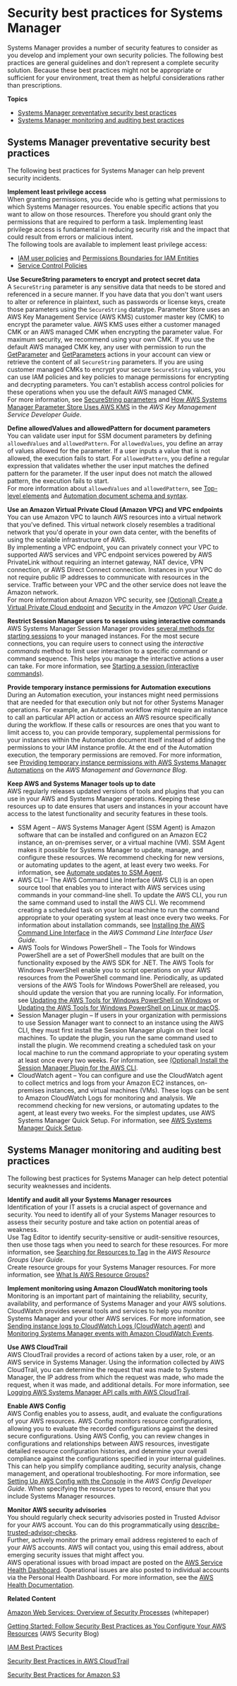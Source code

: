 # Security best practices for Systems Manager<a name="security-best-practices"></a>

Systems Manager provides a number of security features to consider as you develop and implement your own security policies\. The following best practices are general guidelines and don’t represent a complete security solution\. Because these best practices might not be appropriate or sufficient for your environment, treat them as helpful considerations rather than prescriptions\. 

**Topics**
+ [Systems Manager preventative security best practices](#security-best-practices-prevent)
+ [Systems Manager monitoring and auditing best practices](#security-best-practices-detect)

## Systems Manager preventative security best practices<a name="security-best-practices-prevent"></a>

The following best practices for Systems Manager can help prevent security incidents\.

**Implement least privilege access**  
When granting permissions, you decide who is getting what permissions to which Systems Manager resources\. You enable specific actions that you want to allow on those resources\. Therefore you should grant only the permissions that are required to perform a task\. Implementing least privilege access is fundamental in reducing security risk and the impact that could result from errors or malicious intent\.   
The following tools are available to implement least privilege access:  
+ [IAM user policies](https://docs.aws.amazon.com/AmazonS3/latest/dev/using-with-s3-actions.html) and [Permissions Boundaries for IAM Entities](https://docs.aws.amazon.com/IAM/latest/UserGuide/access_policies_boundaries.html)
+ [Service Control Policies](https://docs.aws.amazon.com/organizations/latest/userguide/orgs_manage_policies_scp.html)

**Use SecureString parameters to encrypt and protect secret data**  
A `SecureString` parameter is any sensitive data that needs to be stored and referenced in a secure manner\. If you have data that you don't want users to alter or reference in plaintext, such as passwords or license keys, create those parameters using the `SecureString` datatype\. Parameter Store uses an AWS Key Management Service \(AWS KMS\) customer master key \(CMK\) to encrypt the parameter value\. AWS KMS uses either a customer managed CMK or an AWS managed CMK when encrypting the parameter value\. For maximum security, we recommend using your own CMK\. If you use the default AWS managed CMK key, any user with permission to run the [GetParameter](https://docs.aws.amazon.com/systems-manager/latest/APIReference/API_GetParameter.html) and [GetParameters](https://docs.aws.amazon.com/systems-manager/latest/APIReference/API_GetParameters.html) actions in your account can view or retrieve the content of all `SecureString` parameters\. If you are using customer managed CMKs to encrypt your secure `SecureString` values, you can use IAM policies and key policies to manage permissions for encrypting and decrypting parameters\. You can't establish access control policies for these operations when you use the default AWS managed CMK\.  
For more information, see [SecureString parameters](sysman-paramstore-securestring.md) and [How AWS Systems Manager Parameter Store Uses AWS KMS](https://docs.aws.amazon.com/kms/latest/developerguide/services-parameter-store.html) in the *AWS Key Management Service Developer Guide*\.

**Define allowedValues and allowedPattern for document parameters**  
You can validate user input for SSM document parameters by defining `allowedValues` and `allowedPattern`\. For `allowedValues`, you define an array of values allowed for the parameter\. If a user inputs a value that is not allowed, the execution fails to start\. For `allowedPattern`, you define a regular expression that validates whether the user input matches the defined pattern for the parameter\. If the user input does not match the allowed pattern, the execution fails to start\.  
For more information about `allowedValues` and `allowedPattern`, see [Top\-level elements](ssm-plugins.md#top-level) and [Automation document schema and syntax](automation-doc-syntax.md)\.

**Use an Amazon Virtual Private Cloud \(Amazon VPC\) and VPC endpoints**  
You can use Amazon VPC to launch AWS resources into a virtual network that you've defined\. This virtual network closely resembles a traditional network that you'd operate in your own data center, with the benefits of using the scalable infrastructure of AWS\.  
By implementing a VPC endpoint, you can privately connect your VPC to supported AWS services and VPC endpoint services powered by AWS PrivateLink without requiring an internet gateway, NAT device, VPN connection, or AWS Direct Connect connection\. Instances in your VPC do not require public IP addresses to communicate with resources in the service\. Traffic between your VPC and the other service does not leave the Amazon network\.  
For more information about Amazon VPC security, see [\(Optional\) Create a Virtual Private Cloud endpoint](setup-create-vpc.md) and [Security](https://docs.aws.amazon.com/vpc/latest/userguide/VPC_Security.html) in the *Amazon VPC User Guide*\.

**Restrict Session Manager users to sessions using interactive commands**  
AWS Systems Manager Session Manager provides [several methods for starting sessions](session-manager-working-with-sessions-start.md) to your managed instances\. For the most secure connections, you can require users to connect using the *interactive commands* method to limit user interaction to a specific command or command sequence\. This helps you manage the interactive actions a user can take\. For more information, see [Starting a session \(interactive commands\)](session-manager-working-with-sessions-start.md#sessions-start-interactive-commands)\.

**Provide temporary instance permissions for Automation executions**  
During an Automation execution, your instances might need permissions that are needed for that execution only but not for other Systems Manager operations\. For example, an Automation workflow might require an instance to call an particular API action or access an AWS resource specifically during the workflow\. If these calls or resources are ones that you want to limit access to, you can provide temporary, supplemental permissions for your instances within the Automation document itself instead of adding the permissions to your IAM instance profile\. At the end of the Automation execution, the temporary permissions are removed\. For more information, see [Providing temporary instance permissions with AWS Systems Manager Automations](http://aws.amazon.com/blogs/mt/providing-temporary-instance-permissions-with-aws-systems-manager-automations/) on the *AWS Management and Governance Blog*\.

**Keep AWS and Systems Manager tools up to date**  
AWS regularly releases updated versions of tools and plugins that you can use in your AWS and Systems Manager operations\. Keeping these resources up to date ensures that users and instances in your account have access to the latest functionality and security features in these tools\.  
+ SSM Agent – AWS Systems Manager Agent \(SSM Agent\) is Amazon software that can be installed and configured on an Amazon EC2 instance, an on\-premises server, or a virtual machine \(VM\)\. SSM Agent makes it possible for Systems Manager to update, manage, and configure these resources\. We recommend checking for new versions, or automating updates to the agent, at least every two weeks\. For information, see [Automate updates to SSM Agent](ssm-agent-automatic-updates.md)\.
+ AWS CLI – The AWS Command Line Interface \(AWS CLI\) is an open source tool that enables you to interact with AWS services using commands in your command\-line shell\. To update the AWS CLI, you run the same command used to install the AWS CLI\. We recommend creating a scheduled task on your local machine to run the command appropriate to your operating system at least once every two weeks\. For information about installation commands, see [Installing the AWS Command Line Interface](https://docs.aws.amazon.com/cli/latest/userguide/installing.html) in the *AWS Command Line Interface User Guide*\. 
+ AWS Tools for Windows PowerShell – The Tools for Windows PowerShell are a set of PowerShell modules that are built on the functionality exposed by the AWS SDK for \.NET\. The AWS Tools for Windows PowerShell enable you to script operations on your AWS resources from the PowerShell command line\. Periodically, as updated versions of the AWS Tools for Windows PowerShell are released, you should update the version that you are running locally\. For information, see [Updating the AWS Tools for Windows PowerShell on Windows](https://docs.aws.amazon.com/powershell/latest/userguide/pstools-getting-set-up-windows.html#pstools-updating) or [Updating the AWS Tools for Windows PowerShell on Linux or macOS](https://docs.aws.amazon.com/powershell/latest/userguide/pstools-getting-set-up-linux-mac.html#pstools-updating-linux)\.
+ Session Manager plugin – If users in your organization with permissions to use Session Manager want to connect to an instance using the AWS CLI, they must first install the Session Manager plugin on their local machines\. To update the plugin, you run the same command used to install the plugin\. We recommend creating a scheduled task on your local machine to run the command appropriate to your operating system at least once every two weeks\. For information, see [\(Optional\) Install the Session Manager Plugin for the AWS CLI](session-manager-working-with-install-plugin.md)\.
+ CloudWatch agent – You can configure and use the CloudWatch agent to collect metrics and logs from your Amazon EC2 instances, on\-premises instances, and virtual machines \(VMs\)\. These logs can be sent to Amazon CloudWatch Logs for monitoring and analysis\. We recommend checking for new versions, or automating updates to the agent, at least every two weeks\. For the simplest updates, use AWS Systems Manager Quick Setup\. For information, see [AWS Systems Manager Quick Setup](systems-manager-quick-setup.md)\. 

## Systems Manager monitoring and auditing best practices<a name="security-best-practices-detect"></a>

The following best practices for Systems Manager can help detect potential security weaknesses and incidents\.

**Identify and audit all your Systems Manager resources**  
Identification of your IT assets is a crucial aspect of governance and security\. You need to identify all of your Systems Manager resources to assess their security posture and take action on potential areas of weakness\.  
Use Tag Editor to identify security\-sensitive or audit\-sensitive resources, then use those tags when you need to search for these resources\. For more information, see [Searching for Resources to Tag](https://docs.aws.amazon.com/ARG/latest/userguide/tag-editor.html) in the *AWS Resource Groups User Guide*\.   
Create resource groups for your Systems Manager resources\. For more information, see [What Is AWS Resource Groups?](https://docs.aws.amazon.com/ARG/latest/userguide/welcome.html) 

**Implement monitoring using Amazon CloudWatch monitoring tools**  
Monitoring is an important part of maintaining the reliability, security, availability, and performance of Systems Manager and your AWS solutions\. CloudWatch provides several tools and services to help you monitor Systems Manager and your other AWS services\. For more information, see [Sending instance logs to CloudWatch Logs \(CloudWatch agent\)](monitoring-cloudwatch-agent.md) and [Monitoring Systems Manager events with Amazon CloudWatch Events](monitoring-cloudwatch-events.md)\.

**Use AWS CloudTrail**  
AWS CloudTrail provides a record of actions taken by a user, role, or an AWS service in Systems Manager\. Using the information collected by AWS CloudTrail, you can determine the request that was made to Systems Manager, the IP address from which the request was made, who made the request, when it was made, and additional details\. For more information, see [Logging AWS Systems Manager API calls with AWS CloudTrail](monitoring-cloudtrail-logs.md)\.

**Enable AWS Config**  
AWS Config enables you to assess, audit, and evaluate the configurations of your AWS resources\. AWS Config monitors resource configurations, allowing you to evaluate the recorded configurations against the desired secure configurations\. Using AWS Config, you can review changes in configurations and relationships between AWS resources, investigate detailed resource configuration histories, and determine your overall compliance against the configurations specified in your internal guidelines\. This can help you simplify compliance auditing, security analysis, change management, and operational troubleshooting\. For more information, see [Setting Up AWS Config with the Console](https://docs.aws.amazon.com/config/latest/developerguide/gs-console.html) in the *AWS Config Developer Guide*\. When specifying the resource types to record, ensure that you include Systems Manager resources\. 

**Monitor AWS security advisories**  
You should regularly check security advisories posted in Trusted Advisor for your AWS account\. You can do this programmatically using [describe\-trusted\-advisor\-checks](https://docs.aws.amazon.com/cli/latest/reference/support/describe-trusted-advisor-checks.html)\.  
Further, actively monitor the primary email address registered to each of your AWS accounts\. AWS will contact you, using this email address, about emerging security issues that might affect you\.  
AWS operational issues with broad impact are posted on the [AWS Service Health Dashboard](https://status.aws.amazon.com/)\. Operational issues are also posted to individual accounts via the Personal Health Dashboard\. For more information, see the [AWS Health Documentation](https://docs.aws.amazon.com/health/)\.

**Related Content**

[Amazon Web Services: Overview of Security Processes](https://d0.awsstatic.com/whitepapers/Security/AWS_Security_Whitepaper.pdf) \(whitepaper\)

[Getting Started: Follow Security Best Practices as You Configure Your AWS Resources](http://aws.amazon.com/blogs/security/getting-started-follow-security-best-practices-as-you-configure-your-aws-resources/) \(AWS Security Blog\)

[IAM Best Practices](https://docs.aws.amazon.com/IAM/latest/UserGuide/best-practices.html)

[Security Best Practices in AWS CloudTrail](https://docs.aws.amazon.com/awscloudtrail/latest/userguide/best-practices-security.html)

[Security Best Practices for Amazon S3](https://docs.aws.amazon.com/AmazonS3/latest/dev/security-best-practices.html)